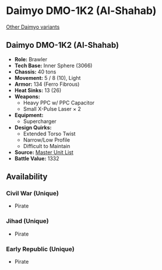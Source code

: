 # Daimyo DMO-1K2 (Al-Shahab) 

[Other Daimyo variants](../daimyo.md) 

## Daimyo DMO-1K2 (Al-Shahab) 

- **Role:** Brawler 
- **Tech Base:** Inner Sphere (3066) 
- **Chassis:** 40 tons 
- **Movement:** 5 / 8 (10), Light 
- **Armor:** 134 (Ferro Fibrous) 
- **Heat Sinks:** 13 (26) 
- **Weapons:** 
  - Heavy PPC w/ PPC Capacitor 
  - Small X-Pulse Laser × 2 
- **Equipment:** 
  - Supercharger 
- **Design Quirks:** 
  - Extended Torso Twist 
  - Narrow/Low Profile 
  - Difficult to Maintain 
- **Source:** [Master Unit List](http://masterunitlist.info/Unit/Details/803) 
- **Battle Value:** 1332 

## Availability 

### Civil War (Unique) 

- Pirate 

### Jihad (Unique) 

- Pirate 

### Early Republic (Unique) 

- Pirate 

